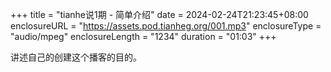 +++
title = "tianhe说1期 - 简单介绍"
date = 2024-02-24T21:23:45+08:00
enclosureURL = "https://assets.pod.tianheg.org/001.mp3"
enclosureType = "audio/mpeg"
enclosureLength = "1234"
duration = "01:03"
+++

讲述自己的创建这个播客的目的。
